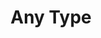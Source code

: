 ---
title: "Any Type"
description: "any is a type that pauses type-checking on whatever it's assigned to."
dependencies: []
link: "https://www.typescriptlang.org/docs/handbook/2/everyday-types.html#any"
---